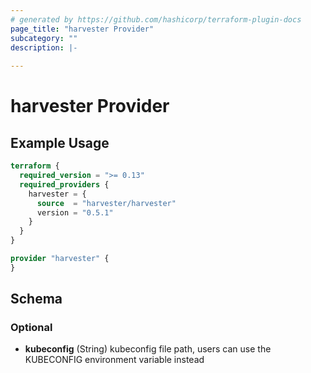 ```yaml
---
# generated by https://github.com/hashicorp/terraform-plugin-docs
page_title: "harvester Provider"
subcategory: ""
description: |-
  
---
```


# harvester Provider



## Example Usage

```terraform
terraform {
  required_version = ">= 0.13"
  required_providers {
    harvester = {
      source  = "harvester/harvester"
      version = "0.5.1"
    }
  }
}

provider "harvester" {
}
```

<!-- schema generated by tfplugindocs -->
## Schema

### Optional

- **kubeconfig** (String) kubeconfig file path, users can use the KUBECONFIG environment variable instead
